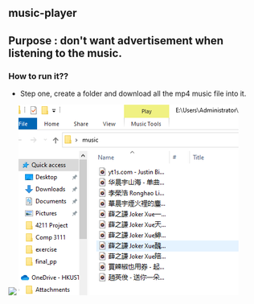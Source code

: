 ## music-player
## Purpose : don't want advertisement when listening to the music.
### How to run it??
- Step one, create a folder and download all the mp4 music file into it.





![](pciture/LQD86H%54[LZBSS6YE5I0M9.png)
![](pciture/VC`@WQD_@KHUO]}5~[2AP{3.png)

